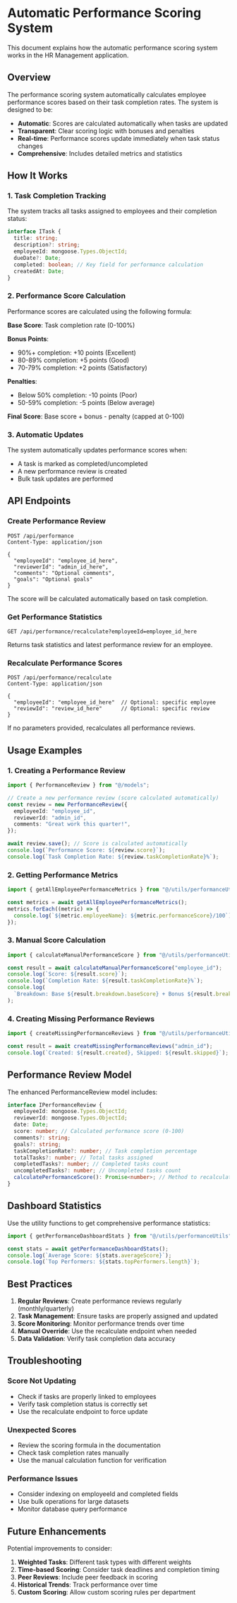 # Automatic Performance Scoring System

This document explains how the automatic performance scoring system works in the HR Management application.

## Overview

The performance scoring system automatically calculates employee performance scores based on their task completion rates. The system is designed to be:

- **Automatic**: Scores are calculated automatically when tasks are updated
- **Transparent**: Clear scoring logic with bonuses and penalties
- **Real-time**: Performance scores update immediately when task status changes
- **Comprehensive**: Includes detailed metrics and statistics

## How It Works

### 1. Task Completion Tracking

The system tracks all tasks assigned to employees and their completion status:

```typescript
interface ITask {
  title: string;
  description?: string;
  employeeId: mongoose.Types.ObjectId;
  dueDate?: Date;
  completed: boolean; // Key field for performance calculation
  createdAt: Date;
}
```

### 2. Performance Score Calculation

Performance scores are calculated using the following formula:

**Base Score**: Task completion rate (0-100%)

**Bonus Points**:

- 90%+ completion: +10 points (Excellent)
- 80-89% completion: +5 points (Good)
- 70-79% completion: +2 points (Satisfactory)

**Penalties**:

- Below 50% completion: -10 points (Poor)
- 50-59% completion: -5 points (Below average)

**Final Score**: Base score + bonus - penalty (capped at 0-100)

### 3. Automatic Updates

The system automatically updates performance scores when:

- A task is marked as completed/uncompleted
- A new performance review is created
- Bulk task updates are performed

## API Endpoints

### Create Performance Review

```http
POST /api/performance
Content-Type: application/json

{
  "employeeId": "employee_id_here",
  "reviewerId": "admin_id_here",
  "comments": "Optional comments",
  "goals": "Optional goals"
}
```

The score will be calculated automatically based on task completion.

### Get Performance Statistics

```http
GET /api/performance/recalculate?employeeId=employee_id_here
```

Returns task statistics and latest performance review for an employee.

### Recalculate Performance Scores

```http
POST /api/performance/recalculate
Content-Type: application/json

{
  "employeeId": "employee_id_here"  // Optional: specific employee
  "reviewId": "review_id_here"      // Optional: specific review
}
```

If no parameters provided, recalculates all performance reviews.

## Usage Examples

### 1. Creating a Performance Review

```typescript
import { PerformanceReview } from "@/models";

// Create a new performance review (score calculated automatically)
const review = new PerformanceReview({
  employeeId: "employee_id",
  reviewerId: "admin_id",
  comments: "Great work this quarter!",
});

await review.save(); // Score is calculated automatically
console.log(`Performance Score: ${review.score}`);
console.log(`Task Completion Rate: ${review.taskCompletionRate}%`);
```

### 2. Getting Performance Metrics

```typescript
import { getAllEmployeePerformanceMetrics } from "@/utils/performanceUtils";

const metrics = await getAllEmployeePerformanceMetrics();
metrics.forEach((metric) => {
  console.log(`${metric.employeeName}: ${metric.performanceScore}/100`);
});
```

### 3. Manual Score Calculation

```typescript
import { calculateManualPerformanceScore } from "@/utils/performanceUtils";

const result = await calculateManualPerformanceScore("employee_id");
console.log(`Score: ${result.score}`);
console.log(`Completion Rate: ${result.taskCompletionRate}%`);
console.log(
  `Breakdown: Base ${result.breakdown.baseScore} + Bonus ${result.breakdown.bonus} - Penalty ${result.breakdown.penalty}`
);
```

### 4. Creating Missing Performance Reviews

```typescript
import { createMissingPerformanceReviews } from "@/utils/performanceUtils";

const result = await createMissingPerformanceReviews("admin_id");
console.log(`Created: ${result.created}, Skipped: ${result.skipped}`);
```

## Performance Review Model

The enhanced PerformanceReview model includes:

```typescript
interface IPerformanceReview {
  employeeId: mongoose.Types.ObjectId;
  reviewerId: mongoose.Types.ObjectId;
  date: Date;
  score: number; // Calculated performance score (0-100)
  comments?: string;
  goals?: string;
  taskCompletionRate?: number; // Task completion percentage
  totalTasks?: number; // Total tasks assigned
  completedTasks?: number; // Completed tasks count
  uncompletedTasks?: number; // Uncompleted tasks count
  calculatePerformanceScore(): Promise<number>; // Method to recalculate score
}
```

## Dashboard Statistics

Use the utility functions to get comprehensive performance statistics:

```typescript
import { getPerformanceDashboardStats } from "@/utils/performanceUtils";

const stats = await getPerformanceDashboardStats();
console.log(`Average Score: ${stats.averageScore}`);
console.log(`Top Performers: ${stats.topPerformers.length}`);
```

## Best Practices

1. **Regular Reviews**: Create performance reviews regularly (monthly/quarterly)
2. **Task Management**: Ensure tasks are properly assigned and updated
3. **Score Monitoring**: Monitor performance trends over time
4. **Manual Override**: Use the recalculate endpoint when needed
5. **Data Validation**: Verify task completion data accuracy

## Troubleshooting

### Score Not Updating

- Check if tasks are properly linked to employees
- Verify task completion status is correctly set
- Use the recalculate endpoint to force update

### Unexpected Scores

- Review the scoring formula in the documentation
- Check task completion rates manually
- Use the manual calculation function for verification

### Performance Issues

- Consider indexing on employeeId and completed fields
- Use bulk operations for large datasets
- Monitor database query performance

## Future Enhancements

Potential improvements to consider:

1. **Weighted Tasks**: Different task types with different weights
2. **Time-based Scoring**: Consider task deadlines and completion timing
3. **Peer Reviews**: Include peer feedback in scoring
4. **Historical Trends**: Track performance over time
5. **Custom Scoring**: Allow custom scoring rules per department
